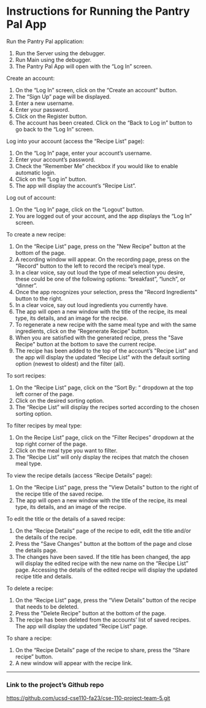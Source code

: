 # Instructions for Running the Pantry Pal App

Run the Pantry Pal application: 
1. Run the Server using the debugger. 
2. Run Main using the debugger. 
3. The Pantry Pal App will open with the “Log In” screen.

Create an account: 
1. On the “Log In” screen, click on the “Create an account” button.
2. The “Sign Up” page will be displayed.
3. Enter a new username.
4. Enter your password.
5. Click on the Register button.
6. The account has been created. Click on the “Back to Log in” button to go back to the “Log In” screen.

Log into your account (access the “Recipe List” page): 
1. On the “Log In” page, enter your account’s username.
2. Enter your account’s password.
3. Check the “Remember Me” checkbox if you would like to enable automatic login.
4. Click on the “Log in” button.
5. The app will display the account’s “Recipe List”.

Log out of account: 
1. On the “Log In” page, click on the “Logout” button.
2. You are logged out of your account, and the app displays the “Log In” screen.

To create a new recipe: 
1. On the “Recipe List” page, press on the "New Recipe" button at the bottom of the page. 
2. A recording window will appear. On the recording page, press on the "Record" button to the left to record the recipe’s meal type. 
3. In a clear voice, say out loud the type of meal selection you desire, these could be one of the following options: “breakfast”, “lunch”, or “dinner”. 
4. Once the app recognizes your selection, press the "Record Ingredients" button to the right. 
5. In a clear voice, say out loud ingredients you currently have. 
6. The app will open a new window with the title of the recipe, its meal type, its details, and an image for the recipe. 
7. To regenerate a new recipe with the same meal type and with the same ingredients, click on the “Regenerate Recipe” button.
8. When you are satisfied with the generated recipe, press the "Save Recipe" button at the bottom to save the current recipe. 
9. The recipe has been added to the top of the account’s "Recipe List" and the app will display the updated “Recipe List” with the default sorting option (newest to oldest) and the filter (all).

To sort recipes: 
1. On the “Recipe List” page, click on the “Sort By: “ dropdown at the top left corner of the page.
2. Click on the desired sorting option.
3. The “Recipe List” will display the recipes sorted according to the chosen sorting option.

To filter recipes by meal type: 
1. On the Recipe List” page, click on the “Filter Recipes” dropdown at the top right corner of the page.
2. Click on the meal type you want to filter.
3. The “Recipe List” will only display the recipes that match the chosen meal type.

To view the recipe details (access “Recipe Details” page): 
1. On the “Recipe List” page, press the "View Details" button to the right of the recipe title of the saved recipe. 
2. The app will open a new window with the title of the recipe, its meal type, its details, and an image of the recipe.

To edit the title or the details of a saved recipe: 
1. On the “Recipe Details” page of the recipe to edit, edit the title and/or the details of the recipe. 
2. Press the "Save Changes" button at the bottom of the page and close the details page. 
3. The changes have been saved. If the title has been changed, the app will display the edited recipe with the new name on the “Recipe List” page. Accessing the details of the edited recipe will display the updated recipe title and details.

To delete a recipe: 
1. On the “Recipe List” page, press the “View Details” button of the recipe that needs to be deleted.
2. Press the "Delete Recipe" button at the bottom of the page. 
3. The recipe has been deleted from the accounts’ list of saved recipes. The app will display the updated “Recipe List” page.

To share a recipe:
1. On the “Recipe Details” page of the recipe to share, press the “Share recipe” button.
2. A new window will appear with the recipe link.

-------------------------------------------------------------------------------------------

### Link to the project’s Github repo
https://github.com/ucsd-cse110-fa23/cse-110-project-team-5.git
